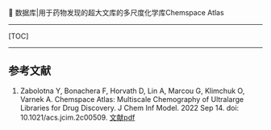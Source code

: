 👏 数据库|用于药物发现的超大文库的多尺度化学库Chemspace Atlas

---
[TOC]

---


## 参考文献
1. Zabolotna Y, Bonachera F, Horvath D, Lin A, Marcou G, Klimchuk O, Varnek A. Chemspace Atlas: Multiscale Chemography of Ultralarge Libraries for Drug Discovery. J Chem Inf Model. 2022 Sep 14. doi: 10.1021/acs.jcim.2c00509. [文献pdf](./数据库用于药物发现的超大文库的多尺度化学库ChemspaceAtlas/acs.jcim.2c00509.pdf)